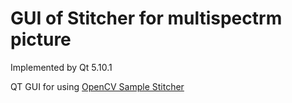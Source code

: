 # GUI of Stitcher for multispectrm picture

Implemented by Qt 5.10.1

QT GUI for using [OpenCV Sample Stitcher](https://github.com/opencv/opencv/blob/67dfdee33f04c442082ba4be5645a6c08ced58d1/samples/cpp/stitching_detailed.cpp) 
